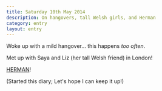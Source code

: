 ```yaml
---
title: Saturday 10th May 2014
description: On hangovers, tall Welsh girls, and Herman
category: entry
layout: entry
---
```


Woke up with a mild hangover&hellip; this happens *too often*.

Met up with Saya and Liz (her tall Welsh friend) in London!

[HERMAN](http://www.herman-ze-german.co.uk/)!

(Started this diary; Let's hope I can keep it up!)
